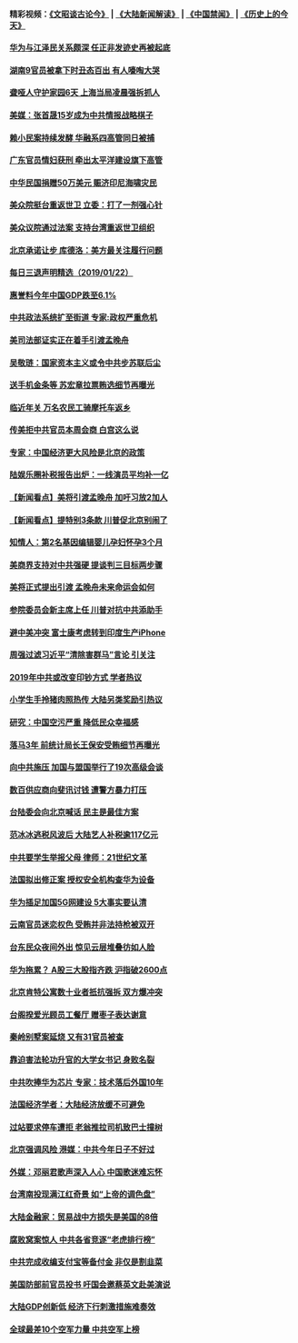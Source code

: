 #### 精彩视频：[《文昭谈古论今》](https://github.com/gfw-breaker/wenzhao/blob/master/README.md?t=01230930) | [《大陆新闻解读》](https://github.com/gfw-breaker/ntdtv-comedy/blob/master/README.md?t=01230930) | [《中国禁闻》](https://github.com/gfw-breaker/ntdtv-news/blob/master/README.md?t=01230930) | [《历史上的今天》](https://github.com/gfw-breaker/today-in-history/blob/master/README.md?t=01230930) 

#### [华为与江泽民关系颇深 任正非发迹史再被起底](../pages/nsc413/n10995752.md?t=01230930) 

#### [湖南9官员被拿下时丑态百出 有人嚎啕大哭](../pages/nsc413/n10995605.md?t=01230930) 


#### [聋哑人守护家园6天 上海当局凌晨强拆抓人](../pages/nsc413/n10995440.md?t=01230930) 

#### [美媒：张首晟15岁成为中共情报战略棋子](../pages/nsc413/n10995635.md?t=01230930) 

#### [赖小民案持续发酵 华融系四高管同日被捕](../pages/nsc413/n10995442.md?t=01230930) 

#### [广东官员情妇获刑 牵出太平洋建设旗下高管](../pages/nsc413/n10995374.md?t=01230930) 

#### [中华民国捐赠50万美元 赈济印尼海啸灾民](../pages/nsc413/n10995411.md?t=01230930) 

#### [美众院挺台重返世卫 立委：打了一剂强心针](../pages/nsc413/n10995377.md?t=01230930) 

#### [美众议院通过法案 支持台湾重返世卫组织](../pages/nsc413/n10995345.md?t=01230930) 

#### [北京承诺让步 库德洛：美方最关注履行问题](../pages/nsc413/n10995077.md?t=01230930) 

#### [每日三退声明精选（2019/01/22）](../pages/nsc413/n10995271.md?t=01230930) 

#### [惠誉料今年中国GDP跌至6.1%](../pages/nsc413/n10995185.md?t=01230930) 

#### [中共政法系统扩至街道 专家:政权严重危机](../pages/nsc413/n10994697.md?t=01230930) 

#### [美司法部证实正在着手引渡孟晚舟](../pages/nsc413/n10994658.md?t=01230930) 

#### [吴敬琏：国家资本主义或令中共步苏联后尘](../pages/nsc413/n10994933.md?t=01230930) 

#### [送手机金条等 苏宏章拉票贿选细节再曝光](../pages/nsc413/n10994917.md?t=01230930) 

#### [临近年关 万名农民工骑摩托车返乡](../pages/nsc413/n10994836.md?t=01230930) 

#### [传美拒中共官员本周会商 白宫这么说](../pages/nsc413/n10994793.md?t=01230930) 

#### [专家：中国经济更大风险是北京的政策](../pages/nsc413/n10994703.md?t=01230930) 

#### [陆娱乐圈补税报告出炉：一线演员平均补一亿](../pages/nsc413/n10994667.md?t=01230930) 

#### [【新闻看点】美将引渡孟晚舟 加吁习放2加人](../pages/nsc413/n10994437.md?t=01230930) 

#### [【新闻看点】提特别3条款 川普促北京别闹了](../pages/nsc413/n10994438.md?t=01230930) 

#### [知情人：第2名基因编辑婴儿孕妇怀孕3个月](../pages/nsc413/n10994623.md?t=01230930) 

#### [美商界支持对中共强硬 提谈判三目标两步骤](../pages/nsc413/n10994389.md?t=01230930) 

#### [美将正式提出引渡 孟晚舟未来命运会如何](../pages/nsc413/n10994576.md?t=01230930) 

#### [参院委员会新主席上任 川普对抗中共添助手](../pages/nsc413/n10994600.md?t=01230930) 

#### [避中美冲突 富士康考虑转到印度生产iPhone](../pages/nsc413/n10994549.md?t=01230930) 

#### [周强过滤习近平“清除害群马”言论 引关注](../pages/nsc413/n10994208.md?t=01230930) 

#### [2019年中共或改变印钞方式 学者热议](../pages/nsc413/n10994285.md?t=01230930) 

#### [小学生手拎猪肉照热传 大陆另类奖励引热议](../pages/nsc413/n10994417.md?t=01230930) 

#### [研究：中国空污严重 降低民众幸福感](../pages/nsc413/n10994212.md?t=01230930) 

#### [落马3年 前统计局长王保安受贿细节再曝光](../pages/nsc413/n10994292.md?t=01230930) 

#### [向中共施压 加国与盟国举行了19次高级会谈](../pages/nsc413/n10994299.md?t=01230930) 

#### [数百供应商向斐讯讨钱 遭警方暴力打压](../pages/nsc413/n10992283.md?t=01230930) 


#### [台陆委会向北京喊话 民主是最佳方案](../pages/nsc413/n10993786.md?t=01230930) 

#### [范冰冰逃税风波后 大陆艺人补税逾117亿元](../pages/nsc413/n10994164.md?t=01230930) 

#### [中共要学生举报父母 律师：21世纪文革](../pages/nsc413/n10994044.md?t=01230930) 

#### [法国拟出修正案 授权安全机构查华为设备](../pages/nsc413/n10993863.md?t=01230930) 

#### [华为插足加国5G网建设 5大事实要认清](../pages/nsc413/n10994149.md?t=01230930) 

#### [云南官员迷恋权色 受贿并非法持枪被双开](../pages/nsc413/n10993602.md?t=01230930) 

#### [台东民众夜间外出 惊见云层堆叠彷如人脸](../pages/nsc413/n10993794.md?t=01230930) 

#### [华为拖累？ A股三大股指齐跌 沪指破2600点](../pages/nsc413/n10993524.md?t=01230930) 

#### [北京肯特公寓数十业者扺抗强拆 双方爆冲突](../pages/nsc413/n10993036.md?t=01230930) 

#### [台阁揆爱光顾员工餐厅 赠枣子表达谢意](../pages/nsc413/n10993679.md?t=01230930) 

#### [秦岭别墅案延烧 又有31官员被查](../pages/nsc413/n10993453.md?t=01230930) 

#### [靠迫害法轮功升官的大学女书记 身败名裂](../pages/nsc413/n10991893.md?t=01230930) 

#### [中共吹捧华为芯片 专家：技术落后外国10年](../pages/nsc413/n10993541.md?t=01230930) 

#### [法国经济学者：大陆经济放缓不可避免](../pages/nsc413/n10993077.md?t=01230930) 

#### [过站要求停车遭拒 老翁推拉司机致巴士撞树](../pages/nsc413/n10992921.md?t=01230930) 

#### [北京强调风险 港媒：中共今年日子不好过](../pages/nsc413/n10993034.md?t=01230930) 

#### [外媒：邓丽君歌声深入人心 中国歌迷难忘怀](../pages/nsc413/n10993243.md?t=01230930) 

#### [台湾南投现满江红奇景 如“上帝的调色盘”](../pages/nsc413/n10992077.md?t=01230930) 

#### [大陆金融家：贸易战中方损失是美国的8倍](../pages/nsc413/n10992582.md?t=01230930) 

#### [腐败窝案惊人 中共各省竞逐“老虎排行榜”](../pages/nsc413/n10991781.md?t=01230930) 

#### [中共完成收编支付宝等备付金 非仅是割韭菜](../pages/nsc413/n10992596.md?t=01230930) 

#### [美国防部前官员投书 吁国会邀蔡英文赴美演说](../pages/nsc413/n10992789.md?t=01230930) 

#### [大陆GDP创新低 经济下行刺激措施难奏效](../pages/nsc413/n10992648.md?t=01230930) 

#### [全球最差10个空军力量 中共空军上榜](../pages/nsc413/n10992493.md?t=01230930) 


